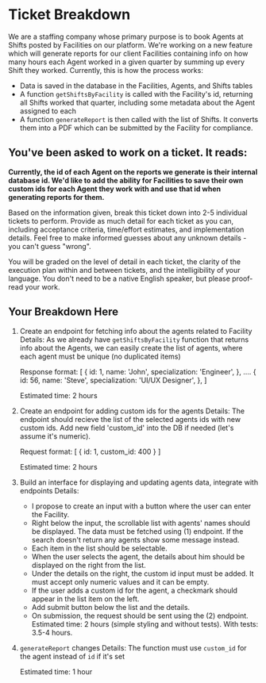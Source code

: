 # Ticket Breakdown

We are a staffing company whose primary purpose is to book Agents at Shifts posted by Facilities on our platform. We're working on a new feature which will generate reports for our client Facilities containing info on how many hours each Agent worked in a given quarter by summing up every Shift they worked. Currently, this is how the process works:

- Data is saved in the database in the Facilities, Agents, and Shifts tables
- A function `getShiftsByFacility` is called with the Facility's id, returning all Shifts worked that quarter, including some metadata about the Agent assigned to each
- A function `generateReport` is then called with the list of Shifts. It converts them into a PDF which can be submitted by the Facility for compliance.

## You've been asked to work on a ticket. It reads:

**Currently, the id of each Agent on the reports we generate is their internal database id. We'd like to add the ability for Facilities to save their own custom ids for each Agent they work with and use that id when generating reports for them.**

Based on the information given, break this ticket down into 2-5 individual tickets to perform. Provide as much detail for each ticket as you can, including acceptance criteria, time/effort estimates, and implementation details. Feel free to make informed guesses about any unknown details - you can't guess "wrong".

You will be graded on the level of detail in each ticket, the clarity of the execution plan within and between tickets, and the intelligibility of your language. You don't need to be a native English speaker, but please proof-read your work.

## Your Breakdown Here

1. Create an endpoint for fetching info about the agents related to Facility
   Details:
   As we already have `getShiftsByFacility` function that returns info about the Agents, we can easily create the list of agents, where each agent must be unique (no duplicated items)

   Response format:
   [
   {
   id: 1,
   name: 'John',
   specialization: 'Engineer',
   },
   ....
   {
   id: 56,
   name: 'Steve',
   specialization: 'UI/UX Designer',
   },
   ]

   Estimated time: 2 hours

2. Create an endpoint for adding custom ids for the agents
   Details:
   The endpoint should recieve the list of the selected agents ids with new custom ids. Add new field 'custom_id' into the DB if needed (let's assume it's numeric).

   Request format:
   [
   {
   id: 1,
   custom_id: 400
   }
   ]

   Estimated time: 2 hours

3. Build an interface for displaying and updating agents data, integrate with endpoints
   Details:

   - I propose to create an input with a button where the user can enter the Facility.
   - Right below the input, the scrollable list with agents' names should be displayed. The data must be fetched using (1) endpoint. If the search doesn't return any agents show some message instead.
   - Each item in the list should be selectable.
   - When the user selects the agent, the details about him should be displayed on the right from the list.
   - Under the details on the right, the custom id input must be added. It must accept only numeric values and it can be empty.
   - If the user adds a custom id for the agent, a checkmark should appear in the list item on the left.
   - Add submit button below the list and the details.
   - On submission, the request should be sent using the (2) endpoint.
     Estimated time: 2 hours (simple styling and without tests). With tests: 3.5-4 hours.

4. `generateReport` changes
   Details:
   The function must use `custom_id` for the agent instead of `id` if it's set

   Estimated time: 1 hour
